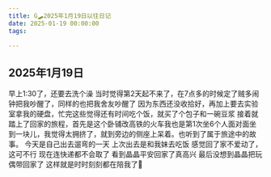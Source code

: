 ```yaml
---
title: G🛹2025年1月19日以往日记
date: 2025-01-19 00:00:00
tags:

---
```


## 2025年1月19日
早上1:30了，还要去洗个澡
当时觉得第2天起不来了，在7点多的时候定了贼多闹钟把我吵醒了，同样的也把我舍友吵醒了
因为东西还没收拾好，再加上要去实验室拿我的硬盘，忙完这些觉得还有时间吃个饭，就买了个包子和一碗豆浆
接着就踏上了回家的旅程，首先是这个卧铺改高铁的火车我也是第1次坐6个人面对面坐到一块儿，我觉得太拥挤了，就到旁边的侧座上呆着。也听到了属于旅途中的故事。
今天是自己出去遛弯的一天
上次出去是和我妹去吃饭
感觉回了家不爱动了，这可不行
现在连快递都不会取了
看到晶晶平安回家了真高兴
最后没想到晶晶把玩偶带回家了
这样就是时时刻刻都在陪我了🥰